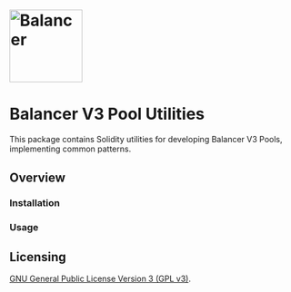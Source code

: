 # <img src="../../logo.svg" alt="Balancer" height="128px">

# Balancer V3 Pool Utilities

This package contains Solidity utilities for developing Balancer V3 Pools, implementing common patterns.


## Overview

### Installation

### Usage


## Licensing

[GNU General Public License Version 3 (GPL v3)](../../LICENSE).

